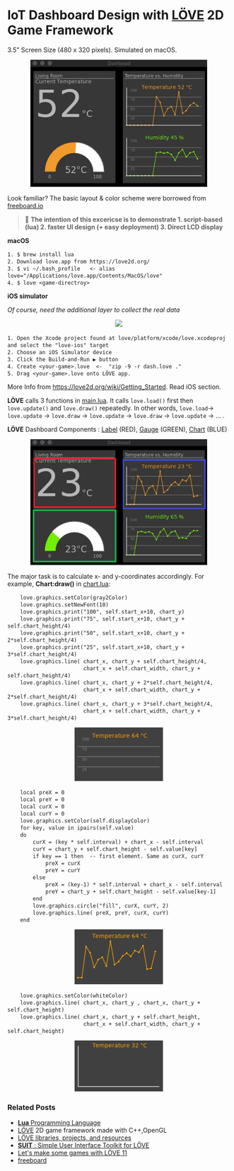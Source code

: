 # IoT Dashboard Design with [LÖVE](https://love2d.org/) 2D Game Framework

3.5" Screen Size (480 x 320 pixels). Simulated on macOS.

<p align="center">
<img src="https://github.com/phyunsj/iot-dashboard-design-with-love2d/blob/master/images/dashboard-love2d-480x320.gif" width="400px"/>
</p>



Look familiar? The basic layout & color scheme were borrowed from [freeboard.io](https://freeboard.io/)



>:pushpin: **The intention of this excericse is to demonstrate 1. script-based (lua) 2. faster UI design (+ easy deployment) 3. Direct LCD display**

**macOS**
```
1. $ brew install lua
2. Download love.app from https://love2d.org/
3. $ vi ~/.bash_profile   <- alias love="/Applications/love.app/Contents/MacOS/love"
4. $ love <game-directroy>
```

**iOS simulator**

_Of course, need the additional layer to collect the real data_

<p align="center">
<img src="https://github.com/phyunsj/iot-dashboard-design-with-love2d/blob/master/images/dashboard-love2d-ios-sim.gif" width="400px"/>
</p>

```
1. Open the Xcode project found at love/platform/xcode/love.xcodeproj and select the "love-ios" target
2. Choose an iOS Simulator device 
3. Click the Build-and-Run ▶︎ button
4. Create <your-game>.love  <-  "zip -9 -r dash.love ."
5. Drag <your-game>.love onto LÖVE app.
```
More Info from https://love2d.org/wiki/Getting_Started. Read iOS section. 



**LÖVE** calls 3 functions in [main.lua](https://github.com/phyunsj/iot-dashboard-design-with-love2d/blob/master/dash_love2d/main.lua). It calls `love.load()` first then `love.update()` and `love.draw()` repeatedly. In other words, `love.load`-> `love.update` -> `love.draw` -> `love.update` -> `love.draw` -> `love.update` -> ... .

**LÖVE** Dashboard Components : [Label](https://github.com/phyunsj/iot-dashboard-design-with-love2d/blob/master/dash_love2d/label.lua) (RED), [Gauge](https://github.com/phyunsj/iot-dashboard-design-with-love2d/blob/master/dash_love2d/gauge.lua) (GREEN), [Chart](https://github.com/phyunsj/iot-dashboard-design-with-love2d/blob/master/dash_love2d/chart.lua) (BLUE) 

<p align="center">
<img src="https://github.com/phyunsj/iot-dashboard-design-with-love2d/blob/master/images/dashboard_love2d_components.png" width="400px"/>
</p>

The major task is to calculate x- and y-coordinates accordingly. For example, **Chart:draw()** in [chart.lua](https://github.com/phyunsj/iot-dashboard-design-with-love2d/blob/master/dash_love2d/chart.lua):

```
    love.graphics.setColor(gray2Color)
    love.graphics.setNewFont(10)
    love.graphics.print("100", self.start_x+10, chart_y)
    love.graphics.print("75", self.start_x+10, chart_y + self.chart_height/4)
    love.graphics.print("50", self.start_x+10, chart_y + 2*self.chart_height/4)
    love.graphics.print("25", self.start_x+10, chart_y + 3*self.chart_height/4)
    love.graphics.line( chart_x, chart_y + self.chart_height/4, 
                        chart_x + self.chart_width, chart_y + self.chart_height/4) 
    love.graphics.line( chart_x, chart_y + 2*self.chart_height/4, 
                        chart_x + self.chart_width, chart_y + 2*self.chart_height/4) 
    love.graphics.line( chart_x, chart_y + 3*self.chart_height/4, 
                        chart_x + self.chart_width, chart_y + 3*self.chart_height/4) 
```

<p align="center">
<img src="https://github.com/phyunsj/iot-dashboard-design-with-love2d/blob/master/images/love2d_chart_1.png" width="200px"/>
</p>

```
    local preX = 0
    local preY = 0
    local curX = 0
    local curY = 0
    love.graphics.setColor(self.displayColor)
    for key, value in ipairs(self.value)
    do 
        curX = (key * self.interval) + chart_x - self.interval
        curY = chart_y + self.chart_height - self.value[key]
        if key == 1 then  -- first element. Same as curX, curY
            preX = curX
            preY = curY
        else
            preX = (key-1) * self.interval + chart_x - self.interval
            preY = chart_y + self.chart_height - self.value[key-1]
        end
        love.graphics.circle("fill", curX, curY, 2)
        love.graphics.line( preX, preY, curX, curY)
    end
 ```
 
<p align="center">
<img src="https://github.com/phyunsj/iot-dashboard-design-with-love2d/blob/master/images/love2d_chart_2.png" width="200px"/>
</p>

```
    love.graphics.setColor(whiteColor)
    love.graphics.line( chart_x, chart_y , chart_x, chart_y + self.chart_height) 
    love.graphics.line( chart_x, chart_y + self.chart_height, 
                        chart_x + self.chart_width, chart_y + self.chart_height) 
```

<p align="center">
<img src="https://github.com/phyunsj/iot-dashboard-design-with-love2d/blob/master/images/love2d_chart_3.png" width="200px"/>
</p>

### Related Posts

- [**Lua** Programming Language](https://www.lua.org/)
- [LÖVE](https://love2d.org/) 2D game framework made with C++,OpenGL
- [LÖVE libraries, projects, and resources](https://github.com/love2d-community/awesome-love2d)
- [**SUIT** : Simple User Interface Toolkit for LÖVE](https://github.com/vrld/SUIT)
- [Let's make some games with LÖVE 11](https://simplegametutorials.github.io/)
- [freeboard](https://github.com/Freeboard/freeboard)
